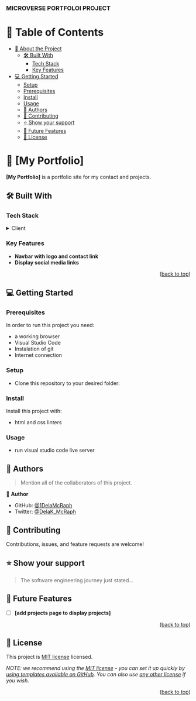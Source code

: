 <div>
  <h3><b>MICROVERSE PORTFOLOI PROJECT </b></h3>

</div>

<!-- TABLE OF CONTENTS -->

# 📗 Table of Contents

- [📖 About the Project](#about-project)
  - [🛠 Built With](#built-with)
    - [Tech Stack](#tech-stack)
    - [Key Features](#key-features)
- [💻 Getting Started](#getting-started)
  - [Setup](#setup)
  - [Prerequisites](#prerequisites)
  - [Install](#install)
  - [Usage](#usage)
  - [👥 Authors](#authors)
  - [🤝 Contributing](#contributing)
  - [⭐️ Show your support](#support)
  - [🔭 Future Features](#future-features)
  - [📝 License](#license)

<!-- PROJECT DESCRIPTION -->

# 📖 [My Portfolio] <a name="about-project"></a>

**[My Portfolio]** is a portfolio site for my contact and projects.

## 🛠 Built With <a name="built-with"></a>

### Tech Stack <a name="tech-stack"></a>

<details>
  <summary>Client</summary>
  <ul>
    <li>Html</li>
    <li>Css</li>
  </ul>
</details>




<!-- Features -->

### Key Features <a name="key-features"></a>

- **Navbar with logo and contact link**
- **Display social media links**

<p align="right">(<a href="#readme-top">back to top</a>)</p>

<!-- GETTING STARTED -->

## 💻 Getting Started <a name="getting-started"></a>

### Prerequisites

In order to run this project you need:
- a working browser
- Visual Studio Code
- Instalation of git
- Internet connection 

### Setup

- Clone this repository to your desired folder:


### Install

Install this project with:

- html and css linters 


### Usage
- run visual studio code live server

## 👥 Authors <a name="authors"></a>

> Mention all of the collaborators of this project.

👤 **Author**

- GitHub: [@1DelaMcRaph](https://github.com/1DelaMcRaph)
- Twitter: [@DelaK_McRaph](https://twitter.com/DelaK_McRaph)

## 🤝 Contributing <a name="contributing"></a>

Contributions, issues, and feature requests are welcome!

## ⭐️ Show your support <a name="support"></a>

> The software engineering journey just stated...

<!-- FUTURE FEATURES -->

## 🔭 Future Features <a name="future-features"></a>


- [ ] **[add projects page to display projects]**

<p align="right">(<a href="#readme-top">back to top</a>)</p>


<!-- LICENSE -->

## 📝 License <a name="license"></a>

This project is [MIT license](https://choosealicense.com/licenses/mit/) licensed.

_NOTE: we recommend using the [MIT license](https://choosealicense.com/licenses/mit/) - you can set it up quickly by [using templates available on GitHub](https://docs.github.com/en/communities/setting-up-your-project-for-healthy-contributions/adding-a-license-to-a-repository). You can also use [any other license](https://choosealicense.com/licenses/) if you wish._

<p align="right">(<a href="#readme-top">back to top</a>)</p>
